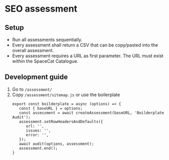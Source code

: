 # SEO assessment

## Setup

- Run all assessments sequentially.  
- Every assessment shall return a CSV that can be copy/pasted into the overall assessment.  
- Every assessment requires a URL as first parameter. The URL must exist within the SpaceCat Catalogue.

## Development guide

1. Go to `/assessment/`
2. Copy `/assessment/sitemap.js` or use the boilerplate
   ```
   export const boilderplate = async (options) => {
      const { baseURL } = options;
      const assessment = await createAssessment(baseURL, 'Boilderplate Audit');
      assessment.setRowHeadersAndDefaults({
         url: '',
         issues: '',
         error: '',
      });
      await audit(options, assessment);
      assessment.end();  
   }
   ```
